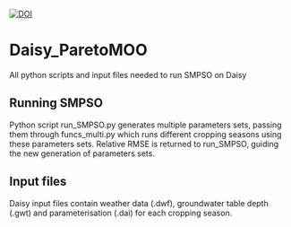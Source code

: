 [![DOI](https://zenodo.org/badge/1037199630.svg)](https://doi.org/10.5281/zenodo.16836123)
# Daisy_ParetoMOO
All python scripts and input files needed to run SMPSO on Daisy

## Running SMPSO
Python script run_SMPSO.py generates multiple parameters sets, passing them through funcs_multi.py which runs different cropping seasons using these parameters sets. Relative RMSE is returned to run_SMPSO, guiding the new generation of parameters sets.

## Input files
Daisy input files contain weather data (.dwf), groundwater table depth (.gwt) and parameterisation (.dai) for each cropping season.
